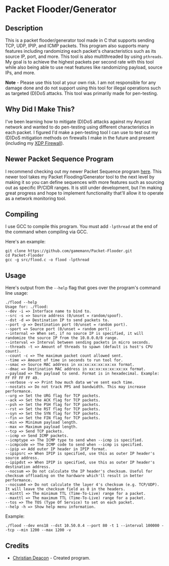 # Packet Flooder/Generator
## Description
This is a packet flooder/generator tool made in C that supports sending TCP, UDP, IPIP, and ICMP packets. This program also supports many features including randomizing each packet's characteristics such as its source IP, port, and more. This tool is also multithreaded by using `pthreads`. My goal is to achieve the highest packets per second rate with this tool while also being able to use neat features like randomizing payload, source IPs, and more.

**Note** - Please use this tool at your own risk. I am not responsible for any damage done and do not support using this tool for illegal operations such as targeted (D)DoS attacks. This tool was primarily made for pen-testing.

## Why Did I Make This?
I've been learning how to mitigate (D)DoS attacks against my Anycast network and wanted to do pen-testing using different characteristics in each packet. I figured I'd make a pen-testing tool I can use to test out my (D)DoS mitigation methods on firewalls I make in the future and present (including my [XDP Firewall](https://github.com/gamemann/XDP-Firewall)).

## Newer Packet Sequence Program
I recommend checking out my newer Packet Sequence program [here](https://github.com/gamemann/Packet-Sequence). This newer tool takes my Packet Flooding/Generator tool to the next level by making it so you can define sequences with more features such as sourcing out as specific IP/CIDR ranges. It is still under development, but I'm making great progress and hope to implement functionality that'll allow it to operate as a network monitoring tool.

## Compiling
I use GCC to compile this program. You must add `-lpthread` at the end of the command when compiling via GCC.

Here's an example:

```
git clone https://github.com/gamemann/Packet-Flooder.git
cd Packet-Flooder
gcc -g src/flood.c -o flood -lpthread
```

## Usage
Here's output from the `--help` flag that goes over the program's command line usage:

```
./flood --help
Usage for: ./flood:
--dev -i => Interface name to bind to.
--src -s => Source address (0/unset = random/spoof).
--dst -d => Destination IP to send packets to.
--port -p => Destination port (0/unset = random port).
--sport => Source port (0/unset = random port).
--internal => When set, if no source IP is specified, it will randomize the source IP from the 10.0.0.0/8 range.
--interval => Interval between sending packets in micro seconds.
--threads -t => Amount of threads to spawn (default is host's CPU count).
--count -c => The maximum packet count allowed sent.
--time => Amount of time in seconds to run tool for.
--smac => Source MAC address in xx:xx:xx:xx:xx:xx format.
--dmac => Destination MAC address in xx:xx:xx:xx:xx:xx format.
--payload => The payload to send. Format is in hexadecimal. Example: FF FF FF FF 49.
--verbose -v => Print how much data we've sent each time.
--nostats => Do not track PPS and bandwidth. This may increase performance.
--urg => Set the URG flag for TCP packets.
--ack => Set the ACK flag for TCP packets.
--psh => Set the PSH flag for TCP packets.
--rst => Set the RST flag for TCP packets.
--syn => Set the SYN flag for TCP packets.
--fin => Set the FIN flag for TCP packets.
--min => Minimum payload length.
--max => Maximum payload length.
--tcp => Send TCP packets.
--icmp => Send ICMP packets.
--icmptype => The ICMP type to send when --icmp is specified.
--icmpcode => The ICMP code to send when --icmp is specified.
--ipip => Add outer IP header in IPIP format.
--ipipsrc => When IPIP is specified, use this as outer IP header's source address.
--ipipdst => When IPIP is specified, use this as outer IP header's destination address.
--nocsum => Do not calculate the IP header's checksum. Useful for checksum offloading on the hardware which'll result in better performance.
--nocsum4 => Do not calculate the layer 4's checksum (e.g. TCP/UDP). It will leave the checksum field as 0 in the headers.
--minttl => The minimum TTL (Time-To-Live) range for a packet.
--maxttl => The maximum TTL (Time-To-Live) range for a packet.
--tos => The TOS (Type Of Service) to set on each packet.
--help -h => Show help menu information.
```

Example:

```
./flood --dev ens18 --dst 10.50.0.4 --port 80 -t 1 --interval 100000 --tcp --min 1200 --max 1200 -v
```

## Credits
* [Christian Deacon](https://www.linkedin.com/in/christian-deacon-902042186/) - Created program.